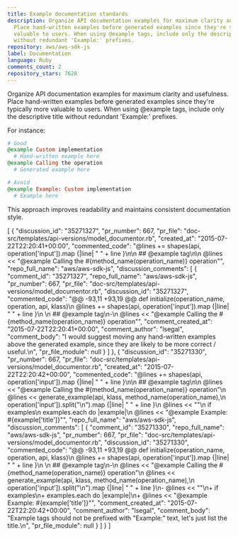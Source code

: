 ```yaml
---
title: Example documentation standards
description: Organize API documentation examples for maximum clarity and usefulness.
  Place hand-written examples before generated examples since they're typically more
  valuable to users. When using @example tags, include only the descriptive title
  without redundant 'Example:' prefixes.
repository: aws/aws-sdk-js
label: Documentation
language: Ruby
comments_count: 2
repository_stars: 7628
---
```


Organize API documentation examples for maximum clarity and usefulness. Place hand-written examples before generated examples since they're typically more valuable to users. When using @example tags, include only the descriptive title without redundant 'Example:' prefixes.

For instance:
```ruby
# Good
@example Custom implementation
  # Hand-written example here
@example Calling the operation
  # Generated example here

# Avoid
@example Example: Custom implementation
  # Example here
```

This approach improves readability and maintains consistent documentation style.


[
  {
    "discussion_id": "35271327",
    "pr_number": 667,
    "pr_file": "doc-src/templates/api-versions/model_documentor.rb",
    "created_at": "2015-07-22T22:20:41+00:00",
    "commented_code": "@lines += shapes(api, operation['input']).map {|line| \"  \" + line }\n\n    ## @example tag\n\n    @lines << \"@example Calling the #{method_name(operation_name)} operation\"",
    "repo_full_name": "aws/aws-sdk-js",
    "discussion_comments": [
      {
        "comment_id": "35271327",
        "repo_full_name": "aws/aws-sdk-js",
        "pr_number": 667,
        "pr_file": "doc-src/templates/api-versions/model_documentor.rb",
        "discussion_id": "35271327",
        "commented_code": "@@ -93,11 +93,19 @@ def initialize(operation_name, operation, api, klass)\n     @lines += shapes(api, operation['input']).map {|line| \"  \" + line }\n \n     ## @example tag\n-\n     @lines << \"@example Calling the #{method_name(operation_name)} operation\"",
        "comment_created_at": "2015-07-22T22:20:41+00:00",
        "comment_author": "lsegal",
        "comment_body": "I would suggest moving any hand-written examples above the generated example, since they are likely to be more correct / useful.\n",
        "pr_file_module": null
      }
    ]
  },
  {
    "discussion_id": "35271330",
    "pr_number": 667,
    "pr_file": "doc-src/templates/api-versions/model_documentor.rb",
    "created_at": "2015-07-22T22:20:42+00:00",
    "commented_code": "@lines += shapes(api, operation['input']).map {|line| \"  \" + line }\n\n    ## @example tag\n\n    @lines << \"@example Calling the #{method_name(operation_name)} operation\"\n    @lines << generate_example(api, klass, method_name(operation_name),\n                operation['input']).split(\"\\n\").map {|line| \"  \" + line }\n    @lines << \"\"\n    if examples\n      examples.each do |example|\n        @lines << \"@example Example: #{example['title']}\"",
    "repo_full_name": "aws/aws-sdk-js",
    "discussion_comments": [
      {
        "comment_id": "35271330",
        "repo_full_name": "aws/aws-sdk-js",
        "pr_number": 667,
        "pr_file": "doc-src/templates/api-versions/model_documentor.rb",
        "discussion_id": "35271330",
        "commented_code": "@@ -93,11 +93,19 @@ def initialize(operation_name, operation, api, klass)\n     @lines += shapes(api, operation['input']).map {|line| \"  \" + line }\n \n     ## @example tag\n-\n     @lines << \"@example Calling the #{method_name(operation_name)} operation\"\n     @lines << generate_example(api, klass, method_name(operation_name),\n                 operation['input']).split(\"\\n\").map {|line| \"  \" + line }\n-    @lines << \"\"\n+    if examples\n+      examples.each do |example|\n+        @lines << \"@example Example: #{example['title']}\"",
        "comment_created_at": "2015-07-22T22:20:42+00:00",
        "comment_author": "lsegal",
        "comment_body": "Example tags should not be prefixed with \"Example:\" text, let's just list the title.\n",
        "pr_file_module": null
      }
    ]
  }
]
